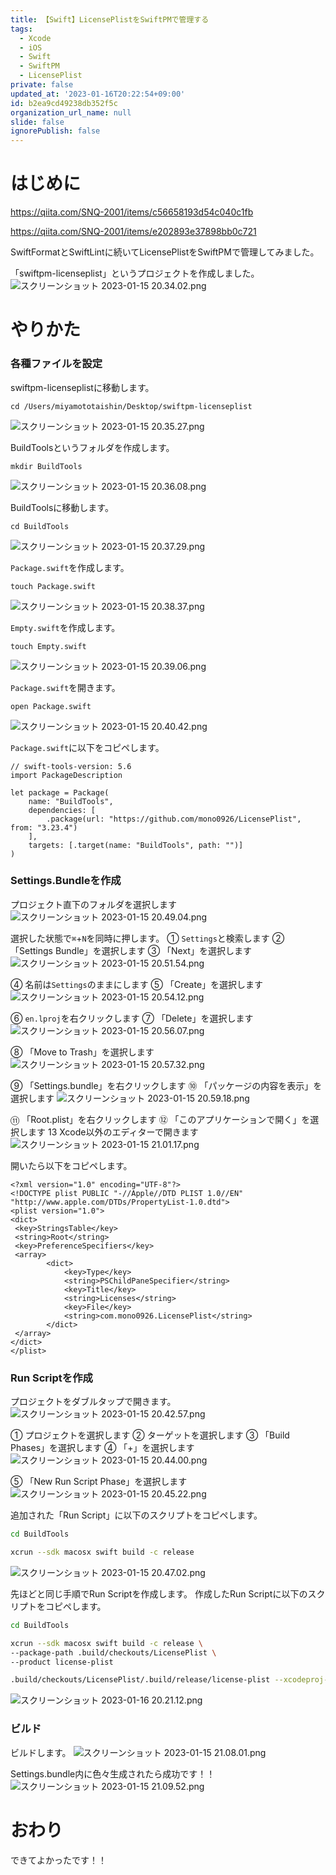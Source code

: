```yaml
---
title: 【Swift】LicensePlistをSwiftPMで管理する
tags:
  - Xcode
  - iOS
  - Swift
  - SwiftPM
  - LicensePlist
private: false
updated_at: '2023-01-16T20:22:54+09:00'
id: b2ea9cd49238db352f5c
organization_url_name: null
slide: false
ignorePublish: false
---
```

# はじめに
https://qiita.com/SNQ-2001/items/c56658193d54c040c1fb

https://qiita.com/SNQ-2001/items/e202893e37898bb0c721

SwiftFormatとSwiftLintに続いてLicensePlistをSwiftPMで管理してみました。

「swiftpm-licenseplist」というプロジェクトを作成しました。
![スクリーンショット 2023-01-15 20.34.02.png](https://qiita-image-store.s3.ap-northeast-1.amazonaws.com/0/1745371/5f327ba1-c05e-d547-b48a-b0282696c699.png)

# やりかた
### 各種ファイルを設定
swiftpm-licenseplistに移動します。
```:ターミナル
cd /Users/miyamototaishin/Desktop/swiftpm-licenseplist
```
![スクリーンショット 2023-01-15 20.35.27.png](https://qiita-image-store.s3.ap-northeast-1.amazonaws.com/0/1745371/1a499c8e-0852-5814-d0c0-e2ca7003c7ba.png)

BuildToolsというフォルダを作成します。
```:ターミナル
mkdir BuildTools
```
![スクリーンショット 2023-01-15 20.36.08.png](https://qiita-image-store.s3.ap-northeast-1.amazonaws.com/0/1745371/d70f2e83-dca7-0243-7207-0c1e354a359b.png)

BuildToolsに移動します。
```:ターミナル
cd BuildTools
```
![スクリーンショット 2023-01-15 20.37.29.png](https://qiita-image-store.s3.ap-northeast-1.amazonaws.com/0/1745371/94441ed6-90b1-23d0-354e-e6a0e2444e4a.png)

`Package.swift`を作成します。
```:ターミナル
touch Package.swift
```
![スクリーンショット 2023-01-15 20.38.37.png](https://qiita-image-store.s3.ap-northeast-1.amazonaws.com/0/1745371/c4091445-bcfa-fb4d-dcd5-8ae49db6b673.png)

`Empty.swift`を作成します。
```:ターミナル
touch Empty.swift
```
![スクリーンショット 2023-01-15 20.39.06.png](https://qiita-image-store.s3.ap-northeast-1.amazonaws.com/0/1745371/eae32ba6-aad7-f8fa-18bb-98ce1bf257eb.png)

`Package.swift`を開きます。
```:ターミナル
open Package.swift
```
![スクリーンショット 2023-01-15 20.40.42.png](https://qiita-image-store.s3.ap-northeast-1.amazonaws.com/0/1745371/dd04c4fe-513f-a61d-33fa-fb4d89e864ca.png)

`Package.swift`に以下をコピペします。
```swift:Package
// swift-tools-version: 5.6
import PackageDescription

let package = Package(
    name: "BuildTools",
    dependencies: [
        .package(url: "https://github.com/mono0926/LicensePlist", from: "3.23.4")
    ],
    targets: [.target(name: "BuildTools", path: "")]
)
```

### Settings.Bundleを作成
プロジェクト直下のフォルダを選択します
![スクリーンショット 2023-01-15 20.49.04.png](https://qiita-image-store.s3.ap-northeast-1.amazonaws.com/0/1745371/e9b46196-f7bc-bd13-0692-f00817ae0558.png)

選択した状態で`⌘`+`N`を同時に押します。
① `Settings`と検索します
② 「Settings Bundle」を選択します
③ 「Next」を選択します
![スクリーンショット 2023-01-15 20.51.54.png](https://qiita-image-store.s3.ap-northeast-1.amazonaws.com/0/1745371/271c0089-a646-03b4-e1bf-1ddef817f280.png)

④ 名前は`Settings`のままにします
⑤ 「Create」を選択します
![スクリーンショット 2023-01-15 20.54.12.png](https://qiita-image-store.s3.ap-northeast-1.amazonaws.com/0/1745371/a19d5540-d41e-0a10-120e-00c543f6cbd5.png)

⑥ `en.lproj`を右クリックします
⑦ 「Delete」を選択します
![スクリーンショット 2023-01-15 20.56.07.png](https://qiita-image-store.s3.ap-northeast-1.amazonaws.com/0/1745371/7722b4f1-2236-f4d8-24a0-865c3bc1a2a4.png)

⑧ 「Move to Trash」を選択します
![スクリーンショット 2023-01-15 20.57.32.png](https://qiita-image-store.s3.ap-northeast-1.amazonaws.com/0/1745371/bc80d756-fca8-5f8d-544a-0dfc457b006d.png)

⑨ 「Settings.bundle」を右クリックします
⑩ 「パッケージの内容を表示」を選択します
![スクリーンショット 2023-01-15 20.59.18.png](https://qiita-image-store.s3.ap-northeast-1.amazonaws.com/0/1745371/19460841-e0d8-460e-7230-abff61543c00.png)

⑪ 「Root.plist」を右クリックします
⑫ 「このアプリケーションで開く」を選択します
13 Xcode以外のエディターで開きます
![スクリーンショット 2023-01-15 21.01.17.png](https://qiita-image-store.s3.ap-northeast-1.amazonaws.com/0/1745371/9db082a6-42c4-6e1c-e7c5-aa2fe1629f74.png)

開いたら以下をコピペします。
```Root.plist
<?xml version="1.0" encoding="UTF-8"?>
<!DOCTYPE plist PUBLIC "-//Apple//DTD PLIST 1.0//EN" "http://www.apple.com/DTDs/PropertyList-1.0.dtd">
<plist version="1.0">
<dict>
 <key>StringsTable</key>
 <string>Root</string>
 <key>PreferenceSpecifiers</key>
 <array>
        <dict>
            <key>Type</key>
            <string>PSChildPaneSpecifier</string>
            <key>Title</key>
            <string>Licenses</string>
            <key>File</key>
            <string>com.mono0926.LicensePlist</string>
        </dict>
 </array>
</dict>
</plist>
```

### Run Scriptを作成
プロジェクトをダブルタップで開きます。
![スクリーンショット 2023-01-15 20.42.57.png](https://qiita-image-store.s3.ap-northeast-1.amazonaws.com/0/1745371/603cf5ec-e9b0-1bff-f9cd-33131e7939e6.png)

① プロジェクトを選択します
② ターゲットを選択します
③ 「Build Phases」を選択します
④ 「+」を選択します
![スクリーンショット 2023-01-15 20.44.00.png](https://qiita-image-store.s3.ap-northeast-1.amazonaws.com/0/1745371/1c80a60d-a76d-244e-1f7b-d666786f857e.png)

⑤ 「New Run Script Phase」を選択します
![スクリーンショット 2023-01-15 20.45.22.png](https://qiita-image-store.s3.ap-northeast-1.amazonaws.com/0/1745371/1ca53546-e707-dd23-4fed-61dfdece07e9.png)

追加された「Run Script」に以下のスクリプトをコピペします。
```sh
cd BuildTools

xcrun --sdk macosx swift build -c release
```
![スクリーンショット 2023-01-15 20.47.02.png](https://qiita-image-store.s3.ap-northeast-1.amazonaws.com/0/1745371/1c06f195-e643-c73b-79d5-b3acd3f5ef23.png)

先ほどと同じ手順でRun Scriptを作成します。
作成したRun Scriptに以下のスクリプトをコピペします。
```sh
cd BuildTools

xcrun --sdk macosx swift build -c release \
--package-path .build/checkouts/LicensePlist \
--product license-plist

.build/checkouts/LicensePlist/.build/release/license-plist --xcodeproj-path $PROJECT_FILE_PATH --package-path Package.swift --output-path $SRCROOT/$TARGET_NAME/Settings.bundle
```
![スクリーンショット 2023-01-16 20.21.12.png](https://qiita-image-store.s3.ap-northeast-1.amazonaws.com/0/1745371/03930804-fdea-8291-dd09-4b6d429be846.png)

### ビルド
ビルドします。
![スクリーンショット 2023-01-15 21.08.01.png](https://qiita-image-store.s3.ap-northeast-1.amazonaws.com/0/1745371/352ab7bd-5b2f-ca21-1fb1-38ef6b7477f6.png)

Settings.bundle内に色々生成されたら成功です！！
![スクリーンショット 2023-01-15 21.09.52.png](https://qiita-image-store.s3.ap-northeast-1.amazonaws.com/0/1745371/9125c626-b8d5-2f63-5036-4425c8f6fdea.png)

# おわり
できてよかったです！！
